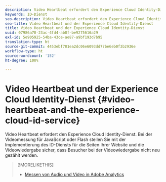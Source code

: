 ```yaml
---
description: Video Heartbeat erfordert den Experience Cloud Identity-Dienst. Bei der Videomessung für JavaScript oder Flash stellen Sie mit der Implementierung des ID-Diensts für die Seiten Ihrer Website und die Videowiedergabe sicher, dass Besucher bei der Videowiedergabe nicht neu gezählt werden.
keywords: ID-Dienst
seo-description: Video Heartbeat erfordert den Experience Cloud Identity-Dienst. Bei der Videomessung für JavaScript oder Flash stellen Sie mit der Implementierung des ID-Diensts für die Seiten Ihrer Website und die Videowiedergabe sicher, dass Besucher bei der Videowiedergabe nicht neu gezählt werden.
seo-title: Video Heartbeat und der Experience Cloud Identity-Dienst
title: Video Heartbeat und der Experience Cloud Identity-Dienst
uuid: 07986a78-23ac-4fd4-ab8f-be9275616a29
exl-id: 5e905925-54ba-43ce-ae87-a9bf193d7b95
translation-type: ht
source-git-commit: 4453ebf701ea2dc06e6093dd77be6eb0f3b2936e
workflow-type: ht
source-wordcount: '152'
ht-degree: 100%

---
```


# Video Heartbeat und der Experience Cloud Identity-Dienst {#video-heartbeat-and-the-experience-cloud-id-service}

Video Heartbeat erfordert den Experience Cloud Identity-Dienst. Bei der Videomessung für JavaScript oder Flash stellen Sie mit der Implementierung des ID-Diensts für die Seiten Ihrer Website und die Videowiedergabe sicher, dass Besucher bei der Videowiedergabe nicht neu gezählt werden.

>[!MORELIKETHIS]
>
>* [Messen von Audio und Video in Adobe Analytics ](https://docs.adobe.com/content/help/de-DE/media-analytics/using/media-overview.html)

